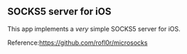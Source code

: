 ## SOCKS5 server for iOS

This app implements a *very* simple SOCKS5 server for iOS.

Reference:https://github.com/rofl0r/microsocks
